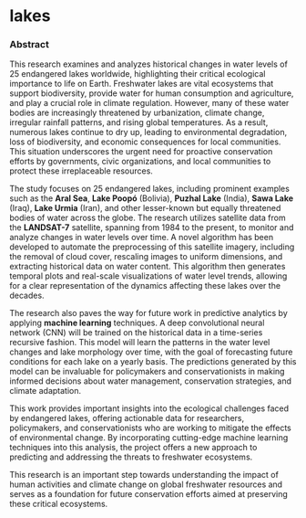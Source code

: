 # lakes
### Abstract

This research examines and analyzes historical changes in water levels of 25 endangered lakes worldwide, highlighting their critical ecological importance to life on Earth. Freshwater lakes are vital ecosystems that support biodiversity, provide water for human consumption and agriculture, and play a crucial role in climate regulation. However, many of these water bodies are increasingly threatened by urbanization, climate change, irregular rainfall patterns, and rising global temperatures. As a result, numerous lakes continue to dry up, leading to environmental degradation, loss of biodiversity, and economic consequences for local communities. This situation underscores the urgent need for proactive conservation efforts by governments, civic organizations, and local communities to protect these irreplaceable resources.

The study focuses on 25 endangered lakes, including prominent examples such as the **Aral Sea**, **Lake Poopó** (Bolivia), **Puzhal Lake** (India), **Sawa Lake** (Iraq), **Lake Urmia** (Iran), and other lesser-known but equally threatened bodies of water across the globe. The research utilizes satellite data from the **LANDSAT-7** satellite, spanning from 1984 to the present, to monitor and analyze changes in water levels over time. A novel algorithm has been developed to automate the preprocessing of this satellite imagery, including the removal of cloud cover, rescaling images to uniform dimensions, and extracting historical data on water content. This algorithm then generates temporal plots and real-scale visualizations of water level trends, allowing for a clear representation of the dynamics affecting these lakes over the decades.

The research also paves the way for future work in predictive analytics by applying **machine learning** techniques. A deep convolutional neural network (CNN) will be trained on the historical data in a time-series recursive fashion. This model will learn the patterns in the water level changes and lake morphology over time, with the goal of forecasting future conditions for each lake on a yearly basis. The predictions generated by this model can be invaluable for policymakers and conservationists in making informed decisions about water management, conservation strategies, and climate adaptation.

This work provides important insights into the ecological challenges faced by endangered lakes, offering actionable data for researchers, policymakers, and conservationists who are working to mitigate the effects of environmental change. By incorporating cutting-edge machine learning techniques into this analysis, the project offers a new approach to predicting and addressing the threats to freshwater ecosystems. 

This research is an important step towards understanding the impact of human activities and climate change on global freshwater resources and serves as a foundation for future conservation efforts aimed at preserving these critical ecosystems.

